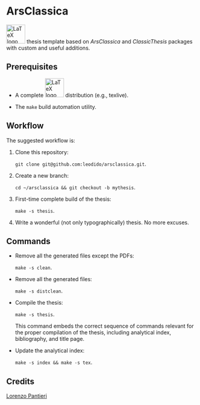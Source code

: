 # ArsClassica

<img src="http://upload.wikimedia.org/wikipedia/commons/9/92/LaTeX_logo.svg" alt="LaTeX logo" style="width: 50px;"/> thesis template based on *ArsClassica* and *ClassicThesis* packages with custom and useful additions. 

## Prerequisites

- A complete <img src="http://upload.wikimedia.org/wikipedia/commons/9/92/LaTeX_logo.svg" alt="LaTeX logo" style="width: 50px;"/> distribution (e.g., texlive).

- The `make` build automation utility.

## Workflow

The suggested workflow is:

1. Clone this repository:

    `git clone git@github.com:leodido/arsclassica.git`.

2. Create a new branch:

    `cd ~/arsclassica && git checkout -b mythesis`.

3. First-time complete build of the thesis:

    `make -s thesis`.

4. Write a wonderful (not only typographically) thesis. No more excuses.

## Commands

* Remove all the generated files except the PDFs:

    `make -s clean`.

* Remove all the generated files:

    `make -s distclean`.

* Compile the thesis:

    `make -s thesis`.

    This command embeds the correct sequence of commands relevant for the proper compilation of the thesis, including analytical index, bibliography, and title page.

* Update the analytical index:

    `make -s index && make -s tex`.

## Credits

[Lorenzo Pantieri](http://www.lorenzopantieri.net)

